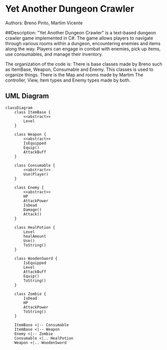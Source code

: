 # Yet Another Dungeon Crawler

Authors: Breno Pinto, Martim Vicente

##Description:
"Yet Another Dungeon Crawler" is a text-based dungeon crawler game implemented in C#. The game allows players to navigate through various rooms within a dungeon, encountering enemies and items along the way. Players can engage in combat with enemies, pick up items, use consumables, and manage their inventory.

The organization of the code is:
There is base classes made by Breno such as ItemBase, Weapon, Consumable and Enemy.
This classes is used to organize things.
There is the Map and rooms made by Martim
The controller, View, Item types and Enemy types made by both.

##  UML Diagram
```mermaid
classDiagram
    class ItemBase {
        <<abstract>>
        Level
    }

    class Weapon {
        <<abstract>>
        IsEquipped
        Equip()
        AttackBuff
    }

    class Consumable {
        <<abstract>>
        Use(Player)
    }

    class Enemy {
        <<abstract>>
        HP
        AttackPower
        IsDead
        Damage()
        Attack()
    }

    class HealPotion {
        Level
        healAmount
        Use()
        ToString()
    }

    class WoodenSword {
        IsEquipped
        Level
        AttackBuff
        Equip()
        ToString()
    }

    class Zombie {
        IsDead
        HP
        AttackPower
        ToString()
    }

    ItemBase <|-- Consumable
    ItemBase <|-- Weapon
    Enemy <|-- Zombie
    Consumable <|.. HealPotion
    Weapon <|.. WoodenSword
```
